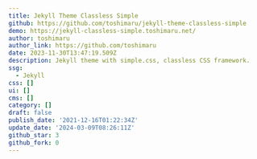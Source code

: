 ```yaml
---
title: Jekyll Theme Classless Simple
github: https://github.com/toshimaru/jekyll-theme-classless-simple
demo: https://jekyll-classless-simple.toshimaru.net/
author: toshimaru
author_link: https://github.com/toshimaru
date: 2023-11-30T13:47:19.509Z
description: Jekyll theme with simple.css, classless CSS framework.
ssg:
  - Jekyll
css: []
ui: []
cms: []
category: []
draft: false
publish_date: '2021-12-16T01:22:34Z'
update_date: '2024-03-09T08:26:11Z'
github_star: 3
github_fork: 0
---
```

